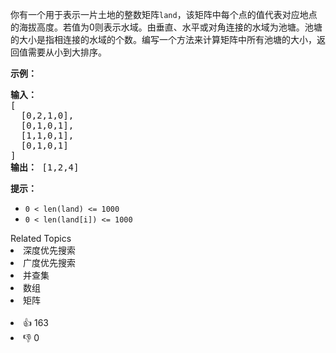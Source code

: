 <p>你有一个用于表示一片土地的整数矩阵<code>land</code>，该矩阵中每个点的值代表对应地点的海拔高度。若值为0则表示水域。由垂直、水平或对角连接的水域为池塘。池塘的大小是指相连接的水域的个数。编写一个方法来计算矩阵中所有池塘的大小，返回值需要从小到大排序。</p> 
<p><strong>示例：</strong></p> 
<pre><strong>输入：</strong>
[
  [0,2,1,0],
  [0,1,0,1],
  [1,1,0,1],
  [0,1,0,1]
]
<strong>输出：</strong> [1,2,4]
</pre> 
<p><strong>提示：</strong></p> 
<ul> 
 <li><code>0 &lt; len(land) &lt;= 1000</code></li> 
 <li><code>0 &lt; len(land[i]) &lt;= 1000</code></li> 
</ul>

<div><div>Related Topics</div><div><li>深度优先搜索</li><li>广度优先搜索</li><li>并查集</li><li>数组</li><li>矩阵</li></div></div><br><div><li>👍 163</li><li>👎 0</li></div>
